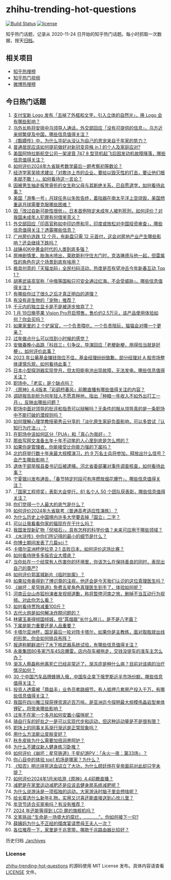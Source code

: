 # zhihu-trending-hot-questions

[![Build Status](https://github.com/justjavac/zhihu-trending-hot-questions/workflows/ci/badge.svg?branch=master)](https://github.com/justjavac/zhihu-trending-hot-questions/actions)
[![license](https://img.shields.io/github/license/justjavac/zhihu-trending-hot-questions)](https://github.com/justjavac/zhihu-trending-hot-questions/blob/master/LICENSE)

知乎热门话题，记录从 2020-11-24
日开始的知乎热门话题。每小时抓取一次数据，按天[归档](./archives)。

## 相关项目

- [知乎热搜榜](https://github.com/justjavac/zhihu-trending-top-search)
- [知乎热门视频](https://github.com/justjavac/zhihu-trending-hot-video)
- [微博热搜榜](https://github.com/justjavac/weibo-trending-hot-search)

## 今日热门话题

<!-- BEGIN -->
<!-- 最后更新时间 Sat Jan 20 2024 09:08:52 GMT+0800 (China Standard Time) -->

1. [支付宝新 Logo 发布「去掉了外框和文字，引入立体的自然光」，换 Logo 会有哪些影响？](https://www.zhihu.com/question/640199004)
1. [乌外长称将安排中乌领导人通话，外交部回应「没有可提供的信息」，乌方近来频繁提及中国，哪些信息值得关注？](https://www.zhihu.com/question/640244746)
1. [《甄嬛传》中，为什么华妃从没认为自己的恩宠来自于年家的势力？](https://www.zhihu.com/question/496740406)
1. [普通居民应该如何提前做好对新冠变异株 jn.1 的个人及家庭应对?](https://www.zhihu.com/question/636625320)
1. [美国阿特拉斯航空公司一架波音 747 8 型货机起飞后因发动机故障降落，哪些信息值得关注？](https://www.zhihu.com/question/640243143)
1. [如何评价2024年九省联考数学最后一题考察初等数论？](https://www.zhihu.com/question/640280992)
1. [经济学家吴晓求建议「对欺诈上市的企业，要给以毁灭性的打击，要让他们根本就不敢！」，如何看待这一言论？](https://www.zhihu.com/question/640053489)
1. [因被男生抽走板凳骨折的女生称父母与其断绝关系，已自愿退学，如何看待此事？](https://www.zhihu.com/question/640115842)
1. [美国「游隼一号」月球任务以失败告终，着陆器在南太平洋上空烧毁，美国想重返月球需要克服哪些困难？](https://www.zhihu.com/question/640240802)
1. [因「改过自新可能性很低」，日本首例特定未成年人被判死刑，如何评价？对我国未成年人犯罪有何借鉴意义？](https://www.zhihu.com/question/640220817)
1. [外交部回应「印高官称如中印边界和平，印度或放松对中国投资审查」，哪些信息值得关注？透露哪些信息？](https://www.zhihu.com/question/640223575)
1. [广州房价连跌 12 个月，有新盘只需 12 元首付，这会对房地产业产生哪些影响？还会继续下跌吗？](https://www.zhihu.com/question/640223159)
1. [战锤40K中黄金时代的人类到底多强？](https://www.zhihu.com/question/264437725)
1. [原神剧情里，胎海水喷出，莱欧斯利守住大门时，克洛琳德与他一起，但雷属性的角色在这个场景到底有啥用？](https://www.zhihu.com/question/639280936)
1. [极具创意的「天猫龙码」全民扫码活动，热度是否有望冲击今年新春互动 Top 1？](https://www.zhihu.com/question/640191290)
1. [胡塞武装高官称「中俄等国船只可安全通过红海，不会受威胁」，哪些信息值得关注？](https://www.zhihu.com/question/640218017)
1. [有哪些你过了很久之后才真正明白的道理？](https://www.zhihu.com/question/479342111)
1. [有没有非生物的「宠物」推荐？](https://www.zhihu.com/question/638181002)
1. [千元内的独立显卡是不是被逐步放弃了？](https://www.zhihu.com/question/639675476)
1. [1 月 19日晚苹果 Vision Pro开启预售，售价约2.5万元，该产品使用体验如何？你会买吗？](https://www.zhihu.com/question/640322086)
1. [如果家里的 2 个铲屎官，一个负责喂吃，一个负责陪玩，猫猫会对哪一个更亲？](https://www.zhihu.com/question/639953019)
1. [过年做点什么可以找到小时候的感觉？](https://www.zhihu.com/question/432432719)
1. [安徽春晚小品跳「科目三」引争议，导演回应「老梗新梗，用得恰当就是好梗」，如何评价此事？](https://www.zhihu.com/question/640181559)
1. [2023 年公募基金赚钱效应不佳，基金经理纷纷致歉，部分经理对 A 股市场整体谨慎乐观，如何看待此事？](https://www.zhihu.com/question/640248134)
1. [日本小型探测器实现登月，但太阳能电池出现故障，无法发电，哪些信息值得关注？](https://www.zhihu.com/question/640356545)
1. [职场中，「老实」是个缺点吗？](https://www.zhihu.com/question/640071294)
1. [《原神》4.4版本「彩鹞栉春风」前瞻直播有哪些值得关注的内容？](https://www.zhihu.com/question/640291987)
1. [调研报告剖析为何年轻人不愿意种地，指出「种粮一年收入不如外出打工一月」，反映出哪些问题？](https://www.zhihu.com/question/640194768)
1. [职场中面对领导的批评和指责可以辩解吗？无条件的服从领导真的是一条职场中不能打破的潜规则吗？](https://www.zhihu.com/question/640071295)
1. [如何理解心理学教授蔺秀云分享的「淡化原生家庭负面影响，可以多尝试『认知行为疗法』」？](https://www.zhihu.com/question/639789038)
1. [在职场中该如何区分「PUA」和「真心为我好」？](https://www.zhihu.com/question/640071290)
1. [那些写网文准备五年十年不动笔的人心里到底是怎么想的？](https://www.zhihu.com/question/639903573)
1. [如果你是管理者，你能接受比你能力强的下属吗？](https://www.zhihu.com/question/640072275)
1. [北约将举行数十年来最大规模演习，约 9 万名士兵将参加，释放出什么信号？会产生哪些影响？](https://www.zhihu.com/question/640178681)
1. [退休干部举报县委书记后被逮捕，河北省委部署对事件调查核查，如何看待此事？](https://www.zhihu.com/question/640310751)
1. [宁夏银川发布通告，「春节特定时段可有序燃放烟花爆竹」，哪些信息值得关注？](https://www.zhihu.com/question/640211033)
1. [「国家工程师奖」表彰大会举行，81 名个人 50 个团队获表彰，哪些信息值得关注？](https://www.zhihu.com/question/640190367)
1. [你们觉得一个人最大的底气是什么？](https://www.zhihu.com/question/639990689)
1. [如何评价2024年九省联考（普通高考适应性演练）？](https://www.zhihu.com/question/640206037)
1. [为什么历史上中国境内许多大学要去掉「国立」二字？](https://www.zhihu.com/question/639713074)
1. [可以让我看看你家的猫现在在干什么吗？](https://www.zhihu.com/question/639721519)
1. [我国发现新矿物「倪培石」，具有怎样的科学价值？未来可应用于哪些领域？](https://www.zhihu.com/question/640190521)
1. [《水浒传》中你们所记得的最小的细节是什么？](https://www.zhihu.com/question/636185500)
1. [你博士期间发表了几篇sci？](https://www.zhihu.com/question/609584104)
1. [卡塔尔亚洲杯伊拉克 2:1 击败日本，如何评价这场比赛？](https://www.zhihu.com/question/640276979)
1. [如何看待拼多多版农业大摸底？](https://www.zhihu.com/question/640084144)
1. [当你处在一个经常有人伤害你的环境里，你该怎么在保持善良的同时，表现出自己的尊严?](https://www.zhihu.com/question/536080771)
1. [如何评价郭富城新片《临时劫案》？](https://www.zhihu.com/question/508412540)
1. [如果拉帝奥得到了博识尊的注视，他还会是今天我们认识的这位真理医生吗？](https://www.zhihu.com/question/639936445)
1. [《崩坏：星穹铁道》免费五星角色真理医生到手了，体验如何呢？](https://www.zhihu.com/question/639996159)
1. [河南云台山赤狐扮演者发视频道歉，称将暂停河南之旅，删掉不当互动行为视频。对此你怎么看？](https://www.zhihu.com/question/640050466)
1. [如何看待贾玲减重100斤？](https://www.zhihu.com/question/639105092)
1. [古代火炮是如何解决炸膛问题的？](https://www.zhihu.com/question/27477890)
1. [林黛玉美得倾国倾城，但“罥烟眉”长什么样儿，是不是八字眉？](https://www.zhihu.com/question/637753301)
1. [下属是能力重要还是人品重要？](https://www.zhihu.com/question/640071307)
1. [卡塔尔亚洲杯，国足最后一轮对阵卡塔尔，如果你是主教练，面对取胜就出线的形势，你会如何排兵布阵？](https://www.zhihu.com/question/640084819)
1. [报道称朝鲜进行了水下核武器系统试验，有哪些信息值得关注？](https://www.zhihu.com/question/640188646)
1. [永奥集团80多家汽车4S店爆雷，店内存车被拖走，交钱没提车的准车主怎么办？](https://www.zhihu.com/question/640066227)
1. [渐冻人蔡磊称他离死亡已经非常近了，渐冻症是种什么病？目前对该病的治疗情况如何？](https://www.zhihu.com/question/640126692)
1. [30 个中国汽车品牌蜂拥入俄，中国车企拿下俄罗斯近半市场份额，哪些信息值得关注？](https://www.zhihu.com/question/640093660)
1. [投资人透露被「鼎益丰」业务员套路细节，有人抵押几套房产投入千万，有哪些信息值得关注？](https://www.zhihu.com/question/640179617)
1. [我国在四川雅江探获锂资源近百万吨，是亚洲迄今探明最大规模伟晶岩型单体锂矿，将带来哪些影响？](https://www.zhihu.com/question/640088983)
1. [过年不在家一个多月如何安置小猫咪呢？](https://www.zhihu.com/question/639334248)
1. [骑自行车的好处之一是可以实现代步和运动，但这种运动量是不是很有限？](https://www.zhihu.com/question/638758502)
1. [职场上的同事关系渐行渐远是正常现象吗？](https://www.zhihu.com/question/639760669)
1. [用什么方法能让皮肤变好？](https://www.zhihu.com/question/638392589)
1. [秋冬皮肤为什么需要加倍润养呵护？](https://www.zhihu.com/question/635598873)
1. [为什么不建议新人健身练习卧推？](https://www.zhihu.com/question/579996909)
1. [如何评价《崩坏：星穹铁道》千星纪游PV：「永火一夜：第33场」？](https://www.zhihu.com/question/640199550)
1. [你心目中的体验 top1 机场是哪家？为什么？](https://www.zhihu.com/question/640078978)
1. [《知否》明兰拼死送血诏立了大功，为什么顾廷烨在皇帝面前对此却只字未提？](https://www.zhihu.com/question/640000296)
1. [如何评价2024年1月米哈游《原神》4.4前瞻直播？](https://www.zhihu.com/question/640202299)
1. [减肥是在家里运动减肥还是应该去健身房系统减肥呢？](https://www.zhihu.com/question/639962678)
1. [为什么说游泳是一项孤独的运动，大家游泳时脑子里会想啥呢？](https://www.zhihu.com/question/639912695)
1. [给长辈选什么新年礼物，实用又讨喜还能直接送到心坎儿里？](https://www.zhihu.com/question/634394543)
1. [年货节适合买家电吗？有没有推荐？](https://www.zhihu.com/question/640086533)
1. [2024 年还能等得到 LCD 屏的旗舰机吗？](https://www.zhihu.com/question/635721784)
1. [文笔挑战:"生命是一场盛大的腐烂，…………"。你如何接下一句?](https://www.zhihu.com/question/640074013)
1. [薛姨妈为什么不正经的摆席宴请贾母王夫人一次？](https://www.zhihu.com/question/639968492)
1. [各位推荐一下，家里是千兆宽带，哪款千兆路由器比较好？](https://www.zhihu.com/question/638904606)

<!-- END -->

历史归档 [./archives](./archives)

### License

[zhihu-trending-hot-questions](https://github.com/justjavac/zhihu-trending-hot-questions)
的源码使用 MIT License 发布。具体内容请查看 [LICENSE](./LICENSE) 文件。
